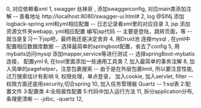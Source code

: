 0, 对应依赖看xml
1, swagger 丝袜哥 , 添加swaggerconfig, 对应main类添加注解    -- 查看地址 http://localhost:8080/swagger-ui.html#
2, log  @Slf4j  添加logback-spring.xml和yml相应配置        -- 日志记录看xml里的对应目录
3, jsp  添加资源文件夹webapp, yml相应配置 编写jsp代码        -- 主要是登陆，跳转页面，等  -- 就当是复习一下jsp吧，最终我还是决定舍弃
4, 用Druid池 连接mysql , 在yml中配置相应数据库数据           -- 选择最简单的springboot配置，省去了config
5, 用mybaits访问mysql  添加mapper,service等进行测试         -- 选择springBoot-mybatis连接， 配置yml
6, 在tool里面添加一些通用工具类
7, 加入最简单的事务注解
8, 加入简单的pagehelper，注意包裹搜索                     -- 由于是在外层包裹limit, 所以要注意性能, 过万搜索估计有影响
9, 权限处理，单点登录， 加入cookie, 加入servlet, filter   -- 权限方面还是用security,切合spring
10, 加入任务管理器 Quartz                                -- 1:sql表  2:配置文件  3:配置类  4:全局属性配置  5:代码中加入运行方法
11, 拆分application分布, 条理更清晰                      --  -jdbc, -quartz
12, 